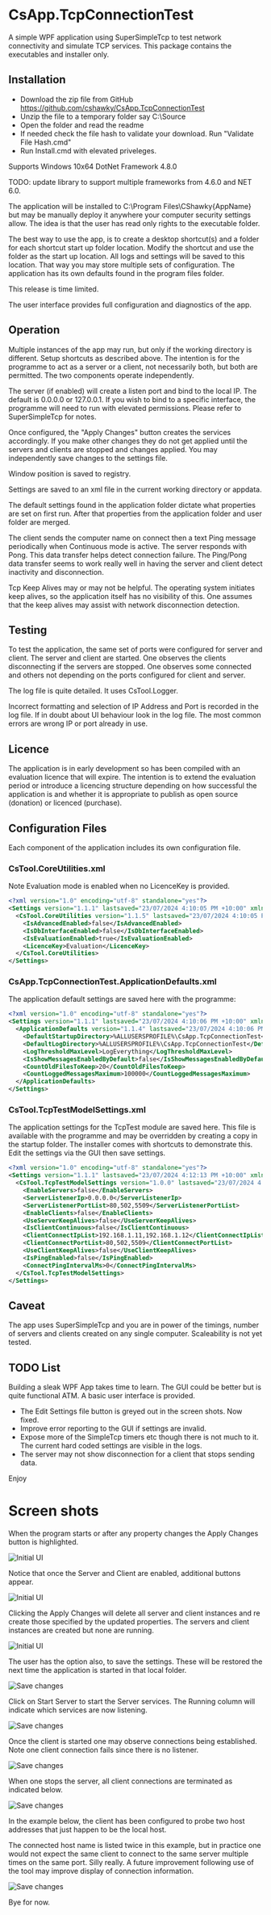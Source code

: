 # CsApp.TcpConnectionTest
A simple WPF application using SuperSimpleTcp to test network connectivity and simulate TCP services.
This package contains the executables and installer only.

## Installation

* Download the zip file from GitHub https://github.com/cshawky/CsApp.TcpConnectionTest
* Unzip the file to a temporary folder say C:\Source
* Open the folder and read the readme
* If needed check the file hash to validate your download. Run "Validate File Hash.cmd"
* Run Install.cmd with elevated priveleges.

Supports Windows 10x64 DotNet Framework 4.8.0

TODO: update library to support multiple frameworks from 4.6.0 and NET 6.0.

The application will be installed to C:\Program Files\CShawky\{AppName} but may be manually deploy it anywhere your computer security settings allow. 
The idea is that the user has read only rights to the executable folder.

The best way to use the app, is to create a desktop shortcut(s) and a folder for each shortcut start up folder location. Modify the shortcut and use the folder as the start up location.
All logs and settings will be saved to this location. That way you may store multiple sets of configuration. The application has its own defaults
found in the program files folder.

This release is time limited.

The user interface provides full configuration and diagnostics of the app.

## Operation

Multiple instances of the app may run, but only if the working directory is different. Setup shortcuts as described above.
The intention is for the programme to act as a server or a client, not necessarily both, but both are permitted. The two
components operate independently.

The server (if enabled) will create a listen port and bind to the local IP. The default is 0.0.0.0 or 127.0.0.1. If you wish
to bind to a specific interface, the programme will need to run with elevated permissions. Please refer to SuperSimpleTcp for notes.

Once configured, the "Apply Changes" button creates the services accordingly. If you make other changes they do not get applied
until the servers and clients are stopped and changes applied. You may independently save changes to the settings file.

Window position is saved to registry.

Settings are saved to an xml file in the current working directory or appdata.

The default settings found in the application folder dictate what properties are set on first run. After that properties from
the application folder and user folder are merged.

The client sends the computer name on connect then a text Ping message periodically when Continuous mode is active. The server responds with Pong. This data transfer helps detect connection failure. The Ping/Pong data transfer seems to work really well in having the server and client detect inactivity and disconnection.

Tcp Keep Alives may or may not be helpful. The operating system initiates keep alives, so the application itself has no visibility of this. One assumes that the keep alives may assist with network disconnection detection.

## Testing
To test the application, the same set of ports were configured for server and client. The server and client are started.
One observes the clients disconnecting if the servers are stopped. One observes some connected and others not depending on the
ports configured for client and server.

The log file is quite detailed. It uses CsTool.Logger.

Incorrect formatting and selection of IP Address and Port is recorded in the log file. If in doubt about UI behaviour look in the
log file. The most common errors are wrong IP or port already in use.

## Licence
The application is in early development so has been compiled with an evaluation licence that will expire. The intention is to extend the evaluation
period or introduce a licencing structure depending on how successful the application is and whether it is appropriate to publish
as open source (donation) or licenced (purchase).

## Configuration Files
Each component of the application includes its own configuration file.

### CsTool.CoreUtilities.xml
Note Evaluation mode is enabled when no LicenceKey is provided.
```xml
<?xml version="1.0" encoding="utf-8" standalone="yes"?>
<Settings version="1.1.1" lastsaved="23/07/2024 4:10:05 PM +10:00" xmlns="https://private.shawky.com.au">
  <CsTool.CoreUtilities version="1.1.5" lastsaved="23/07/2024 4:10:05 PM +10:00" xmlns="">
    <IsAdvancedEnabled>false</IsAdvancedEnabled>
    <IsDbInterfaceEnabled>false</IsDbInterfaceEnabled>
    <IsEvaluationEnabled>true</IsEvaluationEnabled>
    <LicenceKey>Evaluation</LicenceKey>
  </CsTool.CoreUtilities>
</Settings>
```

### CsApp.TcpConnectionTest.ApplicationDefaults.xml
The application default settings are saved here with the programme:
```xml
<?xml version="1.0" encoding="utf-8" standalone="yes"?>
<Settings version="1.1.1" lastsaved="23/07/2024 4:10:06 PM +10:00" xmlns="https://private.shawky.com.au">
  <ApplicationDefaults version="1.1.4" lastsaved="23/07/2024 4:10:06 PM +10:00" xmlns="">
    <DefaultStartupDirectory>%ALLUSERSPROFILE%\CsApp.TcpConnectionTest</DefaultStartupDirectory>
    <DefaultLogDirectory>%ALLUSERSPROFILE%\CsApp.TcpConnectionTest</DefaultLogDirectory>
    <LogThresholdMaxLevel>LogEverything</LogThresholdMaxLevel>
    <IsShowMessagesEnabledByDefault>false</IsShowMessagesEnabledByDefault>
    <CountOldFilesToKeep>20</CountOldFilesToKeep>
    <CountLoggedMessagesMaximum>100000</CountLoggedMessagesMaximum>
  </ApplicationDefaults>
</Settings>
```
### CsTool.TcpTestModelSettings.xml
The application settings for the TcpTest module are saved here. This file is available with
the programme and may be overridden by creating a copy in the startup folder. The installer
comes with shortcuts to demonstrate this. Edit the settings via the GUI then save settings.
```xml
<?xml version="1.0" encoding="utf-8" standalone="yes"?>
<Settings version="1.1.1" lastsaved="23/07/2024 4:12:13 PM +10:00" xmlns="https://private.shawky.com.au">
  <CsTool.TcpTestModelSettings version="1.0.0" lastsaved="23/07/2024 4:12:13 PM +10:00" xmlns="">
    <EnableServers>false</EnableServers>
    <ServerListenerIp>0.0.0.0</ServerListenerIp>
    <ServerListenerPortList>80,502,5509</ServerListenerPortList>
    <EnableClients>false</EnableClients>
    <UseServerKeepAlives>false</UseServerKeepAlives>
    <IsClientContinuous>false</IsClientContinuous>
    <ClientConnectIpList>192.168.1.11,192.168.1.12</ClientConnectIpList>
    <ClientConnectPortList>80,502,5509</ClientConnectPortList>
    <UseClientKeepAlives>false</UseClientKeepAlives>
    <IsPingEnabled>false</IsPingEnabled>
    <ConnectPingIntervalMs>0</ConnectPingIntervalMs>
  </CsTool.TcpTestModelSettings>
</Settings>
```

## Caveat
The app uses SuperSimpleTcp and you are in power of the timings, number of servers and clients created on any single computer. Scaleability
is not yet tested.

## TODO List
Building a sleak WPF App takes time to learn. The GUI could be better but is quite functional ATM. A basic user interface is provided.
* The Edit Settings file button is greyed out in the screen shots. Now fixed.
* Improve error reporting to the GUI if settings are invalid.
* Expose more of the SimpleTcp timers etc though there is not much to it. The current hard coded settings are visible in the logs.
* The server may not show disconnection for a client that stops sending data.

Enjoy

# Screen shots
When the program starts or after any property changes the Apply Changes button is highlighted.

![Initial UI](Screenshots/CsApp.TcpConnectionTest1.png)

Notice that once the Server and Client are enabled, additional buttons appear.

![Initial UI](Screenshots/CsApp.TcpConnectionTest2.png)

Clicking the Apply Changes will delete all server and client instances and re create those specified by the updated properties.
The servers and client instances are created but none are running.

![Initial UI](Screenshots/CsApp.TcpConnectionTest3.png)

The user has the option also, to save the settings. These will be restored the next time the application is started in that local folder.

![Save changes](Screenshots/CsApp.TcpConnectionTest-Save.png)

Click on Start Server to start the Server services. The Running column will indicate which services are now listening.

![Save changes](Screenshots/CsApp.TcpConnectionTest-StartServer.png)

Once the client is started one may observe connections being established. Note one client connection fails since there is no listener.

![Save changes](Screenshots/CsApp.TcpConnectionTest-BothRunning.png)

When one stops the server, all client connections are terminated as indicated below.

![Save changes](Screenshots/CsApp.TcpConnectionTest-ClientOnly.png)

In the example below, the client has been configured to probe two host addresses that just happen to be the local host.

The connected host name is listed twice in this example, but in practice one would not expect the same client to connect to the same server multiple times on the same port. Silly really. A future improvement following use of the tool may improve display of connection information.

![Save changes](Screenshots/CsApp.TcpConnectionTest4.png)

Bye for now.
